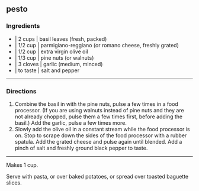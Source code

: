 ## pesto

### Ingredients

* | 2 cups   | basil leaves (fresh, packed)
* | 1/2 cup  | parmigiano-reggiano (or romano cheese, freshly grated)
* | 1/2 cup  | extra virgin olive oil
* | 1/3 cup  | pine nuts (or walnuts)
* | 3 cloves | garlic (medium, minced)
* | to taste | salt and pepper

---

### Directions

1. Combine the basil in with the pine nuts, pulse a few times in a food processor. (If you are using walnuts instead of pine nuts and they are not already chopped, pulse them a few times first, before adding the basil.) Add the garlic, pulse a few times more.
1. Slowly add the olive oil in a constant stream while the food processor is on. Stop to scrape down the sides of the food processor with a rubber spatula. Add the grated cheese and pulse again until blended. Add a pinch of salt and freshly ground black pepper to taste.

---

Makes 1 cup.

Serve with pasta, or over baked potatoes, or spread over toasted baguette slices.
